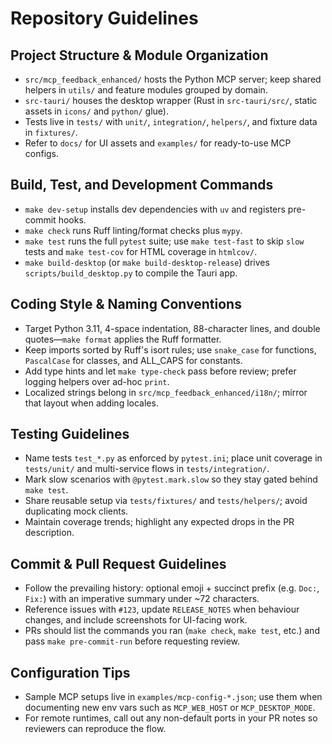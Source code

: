 # Repository Guidelines

## Project Structure & Module Organization
- `src/mcp_feedback_enhanced/` hosts the Python MCP server; keep shared helpers in `utils/` and feature modules grouped by domain.
- `src-tauri/` houses the desktop wrapper (Rust in `src-tauri/src/`, static assets in `icons/` and `python/` glue).
- Tests live in `tests/` with `unit/`, `integration/`, `helpers/`, and fixture data in `fixtures/`.
- Refer to `docs/` for UI assets and `examples/` for ready-to-use MCP configs.

## Build, Test, and Development Commands
- `make dev-setup` installs dev dependencies with `uv` and registers pre-commit hooks.
- `make check` runs Ruff linting/format checks plus `mypy`.
- `make test` runs the full `pytest` suite; use `make test-fast` to skip `slow` tests and `make test-cov` for HTML coverage in `htmlcov/`.
- `make build-desktop` (or `make build-desktop-release`) drives `scripts/build_desktop.py` to compile the Tauri app.

## Coding Style & Naming Conventions
- Target Python 3.11, 4-space indentation, 88-character lines, and double quotes—`make format` applies the Ruff formatter.
- Keep imports sorted by Ruff's isort rules; use `snake_case` for functions, `PascalCase` for classes, and ALL_CAPS for constants.
- Add type hints and let `make type-check` pass before review; prefer logging helpers over ad-hoc `print`.
- Localized strings belong in `src/mcp_feedback_enhanced/i18n/`; mirror that layout when adding locales.

## Testing Guidelines
- Name tests `test_*.py` as enforced by `pytest.ini`; place unit coverage in `tests/unit/` and multi-service flows in `tests/integration/`.
- Mark slow scenarios with `@pytest.mark.slow` so they stay gated behind `make test`.
- Share reusable setup via `tests/fixtures/` and `tests/helpers/`; avoid duplicating mock clients.
- Maintain coverage trends; highlight any expected drops in the PR description.

## Commit & Pull Request Guidelines
- Follow the prevailing history: optional emoji + succinct prefix (e.g. `Doc:`, `Fix:`) with an imperative summary under ~72 characters.
- Reference issues with `#123`, update `RELEASE_NOTES` when behaviour changes, and include screenshots for UI-facing work.
- PRs should list the commands you ran (`make check`, `make test`, etc.) and pass `make pre-commit-run` before requesting review.

## Configuration Tips
- Sample MCP setups live in `examples/mcp-config-*.json`; use them when documenting new env vars such as `MCP_WEB_HOST` or `MCP_DESKTOP_MODE`.
- For remote runtimes, call out any non-default ports in your PR notes so reviewers can reproduce the flow.
